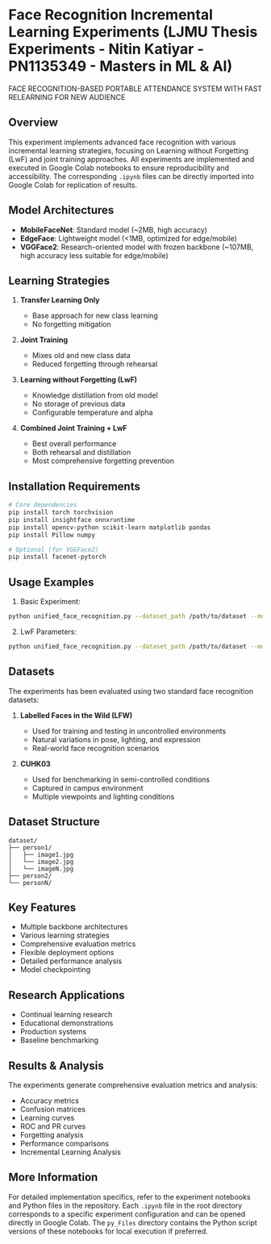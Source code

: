 # Face Recognition Incremental Learning Experiments (LJMU Thesis Experiments - Nitin Katiyar - PN1135349 - Masters in ML & AI)
FACE RECOGNITION-BASED PORTABLE ATTENDANCE SYSTEM WITH FAST RELEARNING FOR NEW AUDIENCE

## Overview
This experiment implements advanced face recognition with various incremental learning strategies, focusing on Learning without Forgetting (LwF) and joint training approaches.
All experiments are implemented and executed in Google Colab notebooks to ensure reproducibility and accessibility. The corresponding `.ipynb` files can be directly imported into Google Colab for replication of results.

## Model Architectures
- **MobileFaceNet**: Standard model (~2MB, high accuracy)
- **EdgeFace**: Lightweight model (<1MB, optimized for edge/mobile)
- **VGGFace2**: Research-oriented model with frozen backbone (~107MB, high accuracy less suitable for edge/mobile)

## Learning Strategies
1. **Transfer Learning Only**
   - Base approach for new class learning
   - No forgetting mitigation

2. **Joint Training**
   - Mixes old and new class data
   - Reduced forgetting through rehearsal

3. **Learning without Forgetting (LwF)**
   - Knowledge distillation from old model
   - No storage of previous data
   - Configurable temperature and alpha

4. **Combined Joint Training + LwF**
   - Best overall performance
   - Both rehearsal and distillation
   - Most comprehensive forgetting prevention

## Installation Requirements

```bash
# Core dependencies
pip install torch torchvision
pip install insightface onnxruntime
pip install opencv-python scikit-learn matplotlib pandas
pip install Pillow numpy

# Optional (for VGGFace2)
pip install facenet-pytorch
```

## Usage Examples

1. Basic Experiment:
```bash
python unified_face_recognition.py --dataset_path /path/to/dataset --model mobilefacenet --strategy transfer_joint_lwf
```

2. LwF Parameters:
```bash
python unified_face_recognition.py --dataset_path /path/to/dataset --model edgeface --strategy transfer_lwf_only --lwf_weight 0.8 --temperature 4.0
```

## Datasets
The experiments has been evaluated using two standard face recognition datasets:

1. **Labelled Faces in the Wild (LFW)**
   - Used for training and testing in uncontrolled environments
   - Natural variations in pose, lighting, and expression
   - Real-world face recognition scenarios

2. **CUHK03**
   - Used for benchmarking in semi-controlled conditions
   - Captured in campus environment
   - Multiple viewpoints and lighting conditions

## Dataset Structure
```
dataset/
├── person1/
│   ├── image1.jpg
│   └── image2.jpg
│   └── imageN.jpg
├── person2/
└── personN/
```

## Key Features
- Multiple backbone architectures
- Various learning strategies
- Comprehensive evaluation metrics
- Flexible deployment options
- Detailed performance analysis
- Model checkpointing

## Research Applications
- Continual learning research
- Educational demonstrations
- Production systems
- Baseline benchmarking

## Results & Analysis
The experiments generate comprehensive evaluation metrics and analysis:
- Accuracy metrics
- Confusion matrices
- Learning curves
- ROC and PR curves
- Forgetting analysis
- Performance comparisons
- Incremental Learning Analysis

## More Information
For detailed implementation specifics, refer to the experiment notebooks and Python files in the repository.
Each `.ipynb` file in the root directory corresponds to a specific experiment configuration and can be opened directly in Google Colab.
The `py_Files` directory contains the Python script versions of these notebooks for local execution if preferred.
